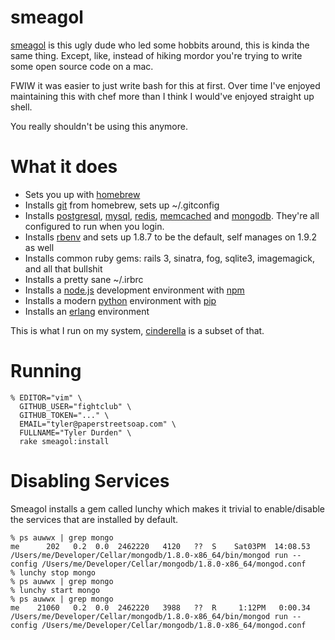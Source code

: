 smeagol
=======

[smeagol][smeagol] is this ugly dude who led some hobbits around, this is kinda the same thing.  Except, like, instead of hiking mordor you're trying to write some open source code on a mac.

FWIW it was easier to just write bash for this at first.  Over time I've enjoyed maintaining this with chef more than I think I would've enjoyed straight up shell.

You really shouldn't be using this anymore.

What it does
============

* Sets you up with [homebrew]
* Installs [git] from homebrew, sets up ~/.gitconfig
* Installs [postgresql], [mysql], [redis], [memcached] and [mongodb].  They're all configured to run when you login.
* Installs [rbenv] and sets up 1.8.7 to be the default, self manages on 1.9.2 as well
* Installs common ruby gems: rails 3, sinatra, fog, sqlite3, imagemagick, and all that bullshit
* Installs a pretty sane ~/.irbrc
* Installs a [node.js] development environment with [npm]
* Installs a modern [python] environment with [pip]
* Installs an [erlang] environment

This is what I run on my system, [cinderella][cinderella] is a subset of that.

Running
=======

    % EDITOR="vim" \
      GITHUB_USER="fightclub" \
      GITHUB_TOKEN="..." \
      EMAIL="tyler@paperstreetsoap.com" \
      FULLNAME="Tyler Durden" \
      rake smeagol:install

Disabling Services
==================

Smeagol installs a gem called lunchy which makes it trivial to
enable/disable the services that are installed by default.

    % ps auwwx | grep mongo
    me      202   0.2  0.0  2462220   4120   ??  S    Sat03PM  14:08.53 /Users/me/Developer/Cellar/mongodb/1.8.0-x86_64/bin/mongod run --config /Users/me/Developer/Cellar/mongodb/1.8.0-x86_64/mongod.conf
    % lunchy stop mongo
    % ps auwwx | grep mongo
    % lunchy start mongo
    % ps auwwx | grep mongo
    me    21060   0.2  0.0  2462220   3988   ??  R     1:12PM   0:00.34 /Users/me/Developer/Cellar/mongodb/1.8.0-x86_64/bin/mongod run --config /Users/me/Developer/Cellar/mongodb/1.8.0-x86_64/mongod.conf

[git]: http://git-scm.com/
[rbenv]: https://github.com/sstephenson/rbenv
[npm]: http://npmjs.org/
[pip]: http://pypi.python.org/pypi/pip
[mysql]: http://www.mysql.com/
[redis]: http://code.google.com/p/redis/
[erlang]: http://www.erlang.org/
[python]: http://www.python.org
[mongodb]: http://www.mongodb.org/
[node.js]: http://nodejs.org
[smeagol]: http://en.wikipedia.org/wiki/Gollum
[homebrew]: http://github.com/mxcl/homebrew
[memcached]: http://memcached.org/
[cinderella]: http://ciderapp.org
[postgresql]: http://www.postgresql.org/
[github]: https://github.com

